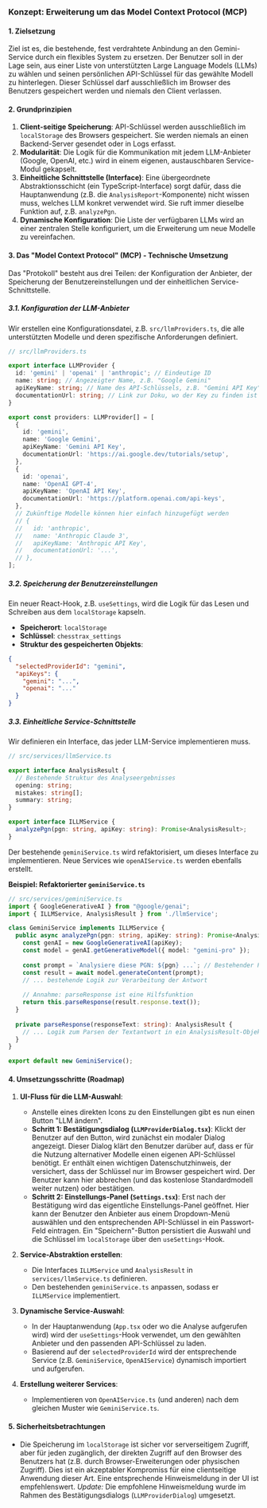 ### Konzept: Erweiterung um das Model Context Protocol (MCP)

#### 1. Zielsetzung

Ziel ist es, die bestehende, fest verdrahtete Anbindung an den Gemini-Service durch ein flexibles System zu ersetzen. Der Benutzer soll in der Lage sein, aus einer Liste von unterstützten Large Language Models (LLMs) zu wählen und seinen persönlichen API-Schlüssel für das gewählte Modell zu hinterlegen. Dieser Schlüssel darf ausschließlich im Browser des Benutzers gespeichert werden und niemals den Client verlassen.

#### 2. Grundprinzipien

1.  **Client-seitige Speicherung**: API-Schlüssel werden ausschließlich im `localStorage` des Browsers gespeichert. Sie werden niemals an einen Backend-Server gesendet oder in Logs erfasst.
2.  **Modularität**: Die Logik für die Kommunikation mit jedem LLM-Anbieter (Google, OpenAI, etc.) wird in einem eigenen, austauschbaren Service-Modul gekapselt.
3.  **Einheitliche Schnittstelle (Interface)**: Eine übergeordnete Abstraktionsschicht (ein TypeScript-Interface) sorgt dafür, dass die Hauptanwendung (z.B. die `AnalysisReport`-Komponente) nicht wissen muss, welches LLM konkret verwendet wird. Sie ruft immer dieselbe Funktion auf, z.B. `analyzePgn`.
4.  **Dynamische Konfiguration**: Die Liste der verfügbaren LLMs wird an einer zentralen Stelle konfiguriert, um die Erweiterung um neue Modelle zu vereinfachen.

#### 3. Das "Model Context Protocol" (MCP) - Technische Umsetzung

Das "Protokoll" besteht aus drei Teilen: der Konfiguration der Anbieter, der Speicherung der Benutzereinstellungen und der einheitlichen Service-Schnittstelle.

##### 3.1. Konfiguration der LLM-Anbieter

Wir erstellen eine Konfigurationsdatei, z.B. `src/llmProviders.ts`, die alle unterstützten Modelle und deren spezifische Anforderungen definiert.

```typescript
// src/llmProviders.ts

export interface LLMProvider {
  id: 'gemini' | 'openai' | 'anthropic'; // Eindeutige ID
  name: string; // Angezeigter Name, z.B. "Google Gemini"
  apiKeyName: string; // Name des API-Schlüssels, z.B. "Gemini API Key"
  documentationUrl: string; // Link zur Doku, wo der Key zu finden ist
}

export const providers: LLMProvider[] = [
  {
    id: 'gemini',
    name: 'Google Gemini',
    apiKeyName: 'Gemini API Key',
    documentationUrl: 'https://ai.google.dev/tutorials/setup',
  },
  {
    id: 'openai',
    name: 'OpenAI GPT-4',
    apiKeyName: 'OpenAI API Key',
    documentationUrl: 'https://platform.openai.com/api-keys',
  },
  // Zukünftige Modelle können hier einfach hinzugefügt werden
  // {
  //   id: 'anthropic',
  //   name: 'Anthropic Claude 3',
  //   apiKeyName: 'Anthropic API Key',
  //   documentationUrl: '...',
  // },
];
```

##### 3.2. Speicherung der Benutzereinstellungen

Ein neuer React-Hook, z.B. `useSettings`, wird die Logik für das Lesen und Schreiben aus dem `localStorage` kapseln.

-   **Speicherort**: `localStorage`
-   **Schlüssel**: `chesstrax_settings`
-   **Struktur des gespeicherten Objekts**:

```json
{
  "selectedProviderId": "gemini",
  "apiKeys": {
    "gemini": "...",
    "openai": "..."
  }
}
```

##### 3.3. Einheitliche Service-Schnittstelle

Wir definieren ein Interface, das jeder LLM-Service implementieren muss.

```typescript
// src/services/llmService.ts

export interface AnalysisResult {
  // Bestehende Struktur des Analyseergebnisses
  opening: string;
  mistakes: string[];
  summary: string;
}

export interface ILLMService {
  analyzePgn(pgn: string, apiKey: string): Promise<AnalysisResult>;
}
```

Der bestehende `geminiService.ts` wird refaktorisiert, um dieses Interface zu implementieren. Neue Services wie `openAIService.ts` werden ebenfalls erstellt.

**Beispiel: Refaktorierter `geminiService.ts`**

```typescript
// src/services/geminiService.ts
import { GoogleGenerativeAI } from "@google/genai";
import { ILLMService, AnalysisResult } from './llmService';

class GeminiService implements ILLMService {
  public async analyzePgn(pgn: string, apiKey: string): Promise<AnalysisResult> {
    const genAI = new GoogleGenerativeAI(apiKey);
    const model = genAI.getGenerativeModel({ model: "gemini-pro" });
    
    const prompt = `Analysiere diese PGN: ${pgn} ...`; // Bestehender Prompt
    const result = await model.generateContent(prompt);
    // ... bestehende Logik zur Verarbeitung der Antwort
    
    // Annahme: parseResponse ist eine Hilfsfunktion
    return this.parseResponse(result.response.text());
  }
  
  private parseResponse(responseText: string): AnalysisResult {
    // ... Logik zum Parsen der Textantwort in ein AnalysisResult-Objekt
  }
}

export default new GeminiService();
```

#### 4. Umsetzungsschritte (Roadmap)

1.  **UI-Fluss für die LLM-Auswahl**:
    -   Anstelle eines direkten Icons zu den Einstellungen gibt es nun einen Button "LLM ändern".
    -   **Schritt 1: Bestätigungsdialog (`LLMProviderDialog.tsx`)**: Klickt der Benutzer auf den Button, wird zunächst ein modaler Dialog angezeigt. Dieser Dialog klärt den Benutzer darüber auf, dass er für die Nutzung alternativer Modelle einen eigenen API-Schlüssel benötigt. Er enthält einen wichtigen Datenschutzhinweis, der versichert, dass der Schlüssel nur im Browser gespeichert wird. Der Benutzer kann hier abbrechen (und das kostenlose Standardmodell weiter nutzen) oder bestätigen.
    -   **Schritt 2: Einstellungs-Panel (`Settings.tsx`)**: Erst nach der Bestätigung wird das eigentliche Einstellungs-Panel geöffnet. Hier kann der Benutzer den Anbieter aus einem Dropdown-Menü auswählen und den entsprechenden API-Schlüssel in ein Passwort-Feld eintragen. Ein "Speichern"-Button persistiert die Auswahl und die Schlüssel im `localStorage` über den `useSettings`-Hook.

2.  **Service-Abstraktion erstellen**:
    -   Die Interfaces `ILLMService` und `AnalysisResult` in `services/llmService.ts` definieren.
    -   Den bestehenden `geminiService.ts` anpassen, sodass er `ILLMService` implementiert.

3.  **Dynamische Service-Auswahl**:
    -   In der Hauptanwendung (`App.tsx` oder wo die Analyse aufgerufen wird) wird der `useSettings`-Hook verwendet, um den gewählten Anbieter und den passenden API-Schlüssel zu laden.
    -   Basierend auf der `selectedProviderId` wird der entsprechende Service (z.B. `GeminiService`, `OpenAIService`) dynamisch importiert und aufgerufen.

4.  **Erstellung weiterer Services**:
    -   Implementieren von `OpenAIService.ts` (und anderen) nach dem gleichen Muster wie `GeminiService.ts`.

#### 5. Sicherheitsbetrachtungen

-   Die Speicherung im `localStorage` ist sicher vor serverseitigem Zugriff, aber für jeden zugänglich, der direkten Zugriff auf den Browser des Benutzers hat (z.B. durch Browser-Erweiterungen oder physischen Zugriff). Dies ist ein akzeptabler Kompromiss für eine clientseitige Anwendung dieser Art. Eine entsprechende Hinweismeldung in der UI ist empfehlenswert.
*Update:* Die empfohlene Hinweismeldung wurde im Rahmen des Bestätigungsdialogs (`LLMProviderDialog`) umgesetzt.